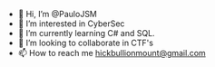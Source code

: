 - 👋 Hi, I’m @PauloJSM
- 👀 I’m interested in CyberSec
- 🌱 I’m currently learning C# and SQL.
- 💞️ I’m looking to collaborate in CTF's
- 📫 How to reach me hickbullionmount@gmail.com

<!---
PauloJSM/PauloJSM is a ✨ special ✨ repository because its `README.md` (this file) appears on your GitHub profile.
You can click the Preview link to take a look at your changes.
--->
